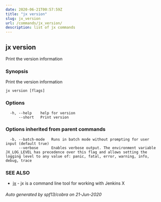 ```yaml
---
date: 2020-06-21T00:57:59Z
title: "jx version"
slug: jx_version
url: /commands/jx_version/
description: list of jx commands
---
```

## jx version

Print the version information

### Synopsis

Print the version information

```
jx version [flags]
```

### Options

```
  -h, --help    help for version
      --short   Print version
```

### Options inherited from parent commands

```
  -b, --batch-mode   Runs in batch mode without prompting for user input (default true)
      --verbose      Enables verbose output. The environment variable JX_LOG_LEVEL has precedence over this flag and allows setting the logging level to any value of: panic, fatal, error, warning, info, debug, trace
```

### SEE ALSO

* [jx](/commands/jx/)	 - jx is a command line tool for working with Jenkins X

###### Auto generated by spf13/cobra on 21-Jun-2020
